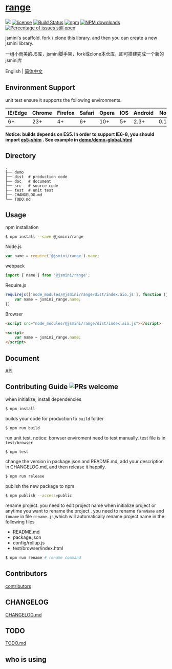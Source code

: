 # [range](https://github.com/jsmini/range) 

[![](https://img.shields.io/badge/Powered%20by-jslib%20range-brightgreen.svg)](https://github.com/yanhaijing/jslib-range)
[![license](https://img.shields.io/badge/license-MIT-blue.svg)](https://github.com/jsmini/range/blob/master/LICENSE)
[![Build Status](https://travis-ci.org/jsmini/range.svg?branch=master)](https://travis-ci.org/jsmini/range)
[![npm](https://img.shields.io/badge/npm-0.1.0-orange.svg)](https://www.npmjs.com/package/@jsmini/range)
[![NPM downloads](http://img.shields.io/npm/dm/@jsmini/range.svg?style=flat-square)](http://www.npmtrends.com/@jsmini/range)
[![Percentage of issues still open](http://isitmaintained.com/badge/open/jsmini/range.svg)](http://isitmaintained.com/project/jsmini/range "Percentage of issues still open")

jsmini's scaffold. fork / clone this library. and then you can create a new jsmini library.

一组小而美的JS库，jsmini脚手架，fork或clone本仓库，即可搭建完成一个新的jsmini库

English | [简体中文](./README-zh_CN.md)

## Environment Support

unit test ensure it supports the following environments.

| IE/Edge | Chrome | Firefox | Safari | Opera | IOS  | Android | Node  |
| ------- | ------ | ------- | ------ | ----- | ---- | ------- | ----- |
| 6+      | 23+    | 4+      | 6+     | 10+   | 5+   | 2.3+    | 0.10+ |

**Notice:  builds depends on ES5. In order to support IE6-8,  you should import  [es5-shim](http://github.com/es-shims/es5-shim/) . See example in [demo/demo-global.html](./demo/demo-global.html)**

## Directory

```
.
├── demo
├── dist  # production code
├── doc   # document
├── src   # source code
├── test  # unit test
├── CHANGELOG.md
└── TODO.md
```

## Usage
npm installation

```bash
$ npm install --save @jsmini/range
```

Node.js

```js
var name = require('@jsmini/range').name;
```

webpack

```js
import { name } from '@jsmini/range';
```

Require.js

```js
requirejs(['node_modules/@jsmini/range/dist/index.aio.js'], function (jsmini_range) {
    var name = jsmini_range.name;
})
```

Browser

```html
<script src="node_modules/@jsmini/range/dist/index.aio.js"></script>

<script>
    var name = jsmini_range.name;
</script>
```

## Document

[API](./doc/api.md)

## Contributing Guide  ![PRs welcome](<https://img.shields.io/badge/PRs-welcome-brightgreen.svg>)
when initialize, install dependencies 

```bash
$ npm install
```

builds your code for production to `build` folder

```bash
$ npm run build
```

run unit test.  notice: borwser enviroment need to test manually.  test file is in `test/browser`

```bash
$ npm test
```

change  the  version in package.json and README.md, add your description in CHANGELOG.md, and then release it happily.

```bash
$ npm run release
```

publish the new package to npm

```bash
$ npm publish --access=public
```

rename  project. you need to edit project name when initialize project or anytime you want to rename the project . you need to rename `formName` and `toname` in file `rename.js`,which will automatically rename project name in the following files

- README.md
- package.json
- config/rollup.js
- test/browser/index.html

```bash
$ npm run rename # rename command
```
## Contributors
[contributors](https://github.com/jsmini/range/graphs/contributors)

## CHANGELOG
[CHANGELOG.md](https://github.com/jsmini/range/blob/master/CHANGELOG.md)

## TODO
[TODO.md](https://github.com/jsmini/range/blob/master/TODO.md)

## who is using
